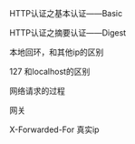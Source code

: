 HTTP认证之基本认证——Basic

HTTP认证之摘要认证——Digest

本地回环，和其他ip的区别

127 和localhost的区别

网络请求的过程

网关

X-Forwarded-For 真实ip

